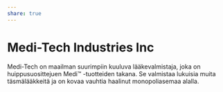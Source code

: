```yaml
---
share: true
---
```

# Medi-Tech Industries Inc

Medi-Tech on maailman suurimpiin kuuluva lääkevalmistaja, joka on huippusuosittejuen Medi™ -tuotteiden takana. Se valmistaa lukuisia muita täsmälääkkeitä ja on kovaa vauhtia haalinut monopoliasemaa alalla.